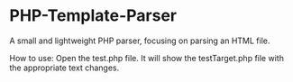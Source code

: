 # PHP-Template-Parser
A small and lightweight PHP parser, focusing on parsing an HTML file.

How to use:
Open the test.php file. It will show the testTarget.php file with the appropriate text changes.